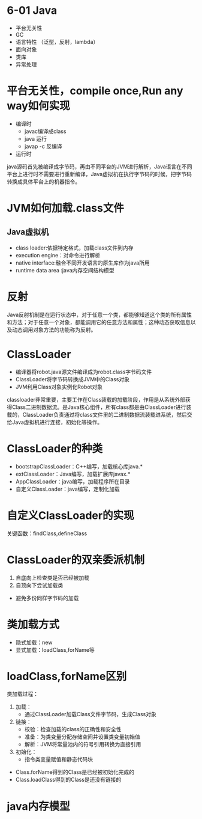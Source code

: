 # 6-01 Java

- 平台无关性
- GC
- 语言特性 （泛型，反射，lambda）
- 面向对象
- 类库
- 异常处理

# 平台无关性，compile once,Run any way如何实现

- 编译时 
  - javac编译成class
  - java 运行
  - javap -c 反编译
- 运行时

java源码首先被编译成字节码，再由不同平台的JVM进行解析，Java语言在不同平台上进行时不需要进行重新编译，Java虚拟机在执行字节码的时候，把字节码转换成具体平台上的机器指令。

# JVM如何加载.class文件

## Java虚拟机

- class loader:依据特定格式，加载class文件到内存
- execution engine：对命令进行解析
- native interface:融合不同开发语言的原生库作为java所用
- runtime data area :java内存空间结构模型

# 反射

 Java反射机制是在运行状态中，对于任意一个类，都能够知道这个类的所有属性和方法；对于任意一个对象，都能调用它的任意方法和属性；这种动态获取信息以及动态调用对象方法的功能称为反射。

# ClassLoader

- 编译器将robot.java源文件编译成为robot.class字节码文件
- ClassLoader将字节码转换成JVM中的Class<Robot>对象
- JVM利用Class<Robot>对象实例化Robot对象

classloader非常重要，主要工作在Class装载的加载阶段，作用是从系统外部获得Class二进制数据流。是Java核心组件，所有class都是由ClassLoader进行装载的，ClassLoader负责通过将class文件里的二进制数据流装载进系统，然后交给Java虚拟机进行连接，初始化等操作。

# ClassLoader的种类

- bootstrapClassLoader：C++编写，加载核心库java.*
- extClassLoader：Java编写，加载扩展库javax.*
- AppClassLoader：java编写，加载程序所在目录
- 自定义ClassLoader：java编写，定制化加载

# 自定义ClassLoader的实现

关键函数：findClass,defineClass

# ClassLoader的双亲委派机制

1. 自底向上检查类是否已经被加载
2. 自顶向下尝试加载类

- 避免多份同样字节码的加载

# 类加载方式

- 隐式加载：new
- 显式加载：loadClass,forName等

# loadClass,forName区别

类加载过程：

1. 加载：
   - 通过ClassLoader加载Class文件字节码，生成Class对象
2. 链接：
   - 校验：检查加载的class的正确性和安全性
   - 准备：为类变量分配存储空间并设置类变量初始值
   - 解析：JVM将常量池内的符号引用转换为直接引用
3. 初始化：
   - 指令类变量赋值和静态代码块



- Class.forName得到的Class是已经被初始化完成的
- Class.loadClass得到的Class是还没有链接的

# java内存模型

